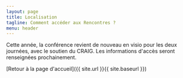 ```yaml
---
layout: page
title: Localisation
tagline: Comment accéder aux Rencontres ?
menu: header
---
```


Cette année, la conférence revient de nouveau en  visio pour les deux journées, avec le soutien du CRAIG. Les informations d'accès seront renseignées prochainement.


[Retour à la page d'accueil]({{ site.url }}{{ site.baseurl }})
